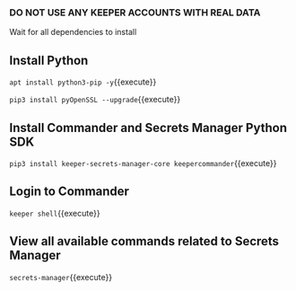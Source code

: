 ### DO NOT USE ANY KEEPER ACCOUNTS WITH REAL DATA

Wait for all dependencies to install

## Install Python

`apt install python3-pip -y`{{execute}}

`pip3 install pyOpenSSL --upgrade`{{execute}}

## Install Commander and Secrets Manager Python SDK

`pip3 install keeper-secrets-manager-core keepercommander`{{execute}}

## Login to Commander

`keeper shell`{{execute}}

## View all available commands related to Secrets Manager

`secrets-manager`{{execute}}
